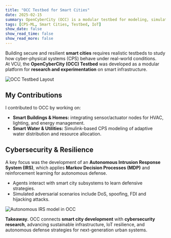 ```yaml
---
title: "OCC Testbed for Smart Cities"
date: 2025-02-15
summary: OpenCyberCity (OCC) is a modular testbed for modeling, simulation, and cybersecurity of smart city CPS, with applications in smart homes, water systems, and autonomous defense.
tags: [CPS-ML, Smart Cities, Testbed, IoT]
show_date: false
show_read_time: false
show_read_more: false
---
```


Building secure and resilient **smart cities** requires realistic testbeds to study how cyber-physical systems (CPS) behave under real-world conditions.  
At VCU, the **OpenCyberCity (OCC) Testbed** was developed as a modular platform for **research and experimentation** on smart infrastructure.  

![OCC Testbed Layout](/uploads/occ_smart_testbed.jpg)  

## My Contributions
I contributed to OCC by working on:  
- **Smart Buildings & Homes:** integrating sensor/actuator nodes for HVAC, lighting, and energy management.  
- **Smart Water & Utilities:** Simulink-based CPS modeling of adaptive water distribution and resource allocation.  

## Cybersecurity & Resilience
A key focus was the development of an **Autonomous Intrusion Response System (IRS)**, which applies **Markov Decision Processes (MDP)** and reinforcement learning for autonomous defense.  
- Agents interact with smart city subsystems to learn defensive strategies.  
- Simulated adversarial scenarios include DoS, spoofing, FDI and hijacking attacks.  

![Autonomous IRS model in OCC](/uploads/SmartComp_Poster.jpg)  


**Takeaway.** OCC connects **smart city development** with **cybersecurity research**, advancing sustainable infrastructure, IoT resilience, and autonomous defense strategies for next-generation urban systems.  
